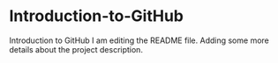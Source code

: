 # Introduction-to-GitHub
Introduction to GitHub
I am editing the README file. Adding some more details about the project description.

